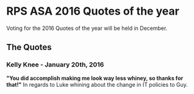 # RPS ASA 2016 Quotes of the year
Voting for the 2016 Quotes of the year will be held in December.  

## The Quotes

### Kelly Knee - January 20th, 2016
**"You did accomplish making me look way less whiney, so thanks for that!"**
In regards to Luke whining about the change in IT policies to Guy.



